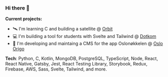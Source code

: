 ### Hi there 👋

**Current projects:**

- 🛰️ I'm learning C and building a satellite @ [Orbit](https://orbitntnu.com/)
- 💻 I'm building a tool for students with Svelte and Tailwind @ [Dotkom](https://github.com/dotkom)
- 🔑 I'm developing and maintaing a CMS for the app Oslonøkkelen @ [Oslo Origo](https://www.oslo.kommune.no/etater-foretak-og-ombud/oslo-origo/#gref)

**Tech**: Python, C, Kotlin, MongoDB, PostgreSQL, TypeScript, Node, React, React Native, Gatsby, Jest, React Testing Library, Storybook, Redux, Firebase, AWS, Sass, Svelte, Tailwind, and more.
